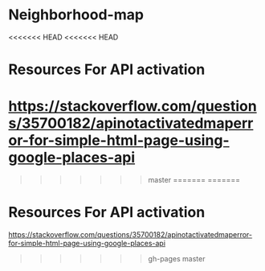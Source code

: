 # Neighborhood-map
<<<<<<< HEAD
<<<<<<< HEAD

# Resources For API activation
https://stackoverflow.com/questions/35700182/apinotactivatedmaperror-for-simple-html-page-using-google-places-api
=======
>>>>>>> master
=======
=======

# Resources For API activation
https://stackoverflow.com/questions/35700182/apinotactivatedmaperror-for-simple-html-page-using-google-places-api
>>>>>>> gh-pages
>>>>>>> master
